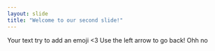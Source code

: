 ```yaml
---
layout: slide
title: "Welcome to our second slide!"
---
```

Your text
try to add an emoji <3
Use the left arrow to go back! Ohh no
